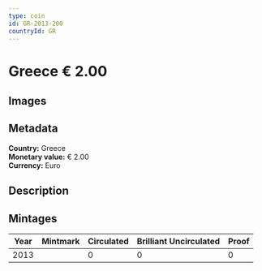 ```yaml
---
type: coin
id: GR-2013-200
countryId: GR
---
```


# Greece € 2.00

## Images


## Metadata

**Country:** Greece\
**Monetary value:** € 2.00\
**Currency:** Euro

## Description


## Mintages
| Year | Mintmark | Circulated | Brilliant Uncirculated | Proof |
| ---- | -------- | ---------- | ---------------------- | ----- |
| 2013 |  | 0| 0 | 0 |
